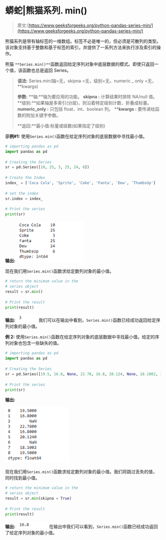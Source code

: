 # 蟒蛇|熊猫系列. min()

> 原文:[https://www.geeksforgeeks.org/python-pandas-series-min/](https://www.geeksforgeeks.org/python-pandas-series-min/)

熊猫系列是带有轴标签的一维数组。标签不必是唯一的，但必须是可散列的类型。该对象支持基于整数和基于标签的索引，并提供了一系列方法来执行涉及索引的操作。

熊猫 `**Series.min()**`函数返回给定序列对象中底层数据的模式。即使只返回一个值，该函数也总是返回 Series。

> **语法:** Series.min(轴=无，skipna =无，级别=无，numeric _ only =无，**kwargs)
> 
> **参数:**
> **轴:**轴为要应用的功能。
> **skipna :** 计算结果时排除 NA/null 值。
> **级别:**如果轴是多索引(分层)，则沿着特定级别计数，折叠成标量。
> **numeric_only :** 只包括 float、int、boolean 列。
> ****kwargs :** 要传递给函数的附加关键字参数。
> 
> **返回:**最小值:标量或级数(如果指定了级别)

**示例#1:** 使用`Series.min()`函数在给定序列对象的底层数据中寻找最小值。

```py
# importing pandas as pd
import pandas as pd

# Creating the Series
sr = pd.Series([10, 25, 3, 25, 24, 6])

# Create the Index
index_ = ['Coca Cola', 'Sprite', 'Coke', 'Fanta', 'Dew', 'ThumbsUp']

# set the index
sr.index = index_

# Print the series
print(sr)
```

**输出:**
![](img/8fe72b1b35286fd405b16a26124c8342.png)

现在我们用`Series.min()`函数求给定数列对象的最小值。

```py
# return the minimum value in the 
# series object
result = sr.min()

# Print the result
print(result)
```

**输出:**
![](img/dcf182e09c86240531724b7fb2409542.png)
我们可以在输出中看到，`Series.min()`函数已经成功返回给定序列对象的最小值。

**例 2:** 使用`Series.min()`函数在给定序列对象的底层数据中寻找最小值。给定的序列对象也包含一些缺失的值。

```py
# importing pandas as pd
import pandas as pd

# Creating the Series
sr = pd.Series([19.5, 16.8, None, 22.78, 16.8, 20.124, None, 18.1002, 19.5])

# Print the series
print(sr)
```

**输出:**

![](img/6b220f17b68c4b02f78f526bdf6df4a0.png)

现在我们用`Series.min()`函数求给定数列对象的最小值。我们将跳过丢失的值，同时找到最小值。

```py
# return the minimum value in the 
# series object
result = sr.min(skipna = True)

# Print the result
print(result)
```

**输出:**
![](img/965cfc04f04efda1054f7c3c94c35920.png)
在输出中我们可以看到，`Series.min()`函数已经成功返回了给定序列对象的最小值。